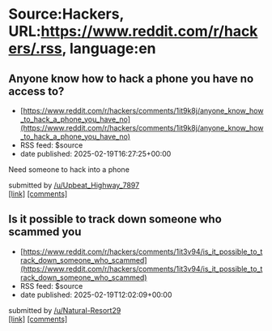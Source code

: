 # Source:Hackers, URL:https://www.reddit.com/r/hackers/.rss, language:en

## Anyone know how to hack a phone you have no access to?
 - [https://www.reddit.com/r/hackers/comments/1it9k8j/anyone_know_how_to_hack_a_phone_you_have_no](https://www.reddit.com/r/hackers/comments/1it9k8j/anyone_know_how_to_hack_a_phone_you_have_no)
 - RSS feed: $source
 - date published: 2025-02-19T16:27:25+00:00

<!-- SC_OFF --><div class="md"><p>Need someone to hack into a phone</p> </div><!-- SC_ON --> &#32; submitted by &#32; <a href="https://www.reddit.com/user/Upbeat_Highway_7897"> /u/Upbeat_Highway_7897 </a> <br/> <span><a href="https://www.reddit.com/r/hackers/comments/1it9k8j/anyone_know_how_to_hack_a_phone_you_have_no/">[link]</a></span> &#32; <span><a href="https://www.reddit.com/r/hackers/comments/1it9k8j/anyone_know_how_to_hack_a_phone_you_have_no/">[comments]</a></span>

## Is it possible to track down someone who scammed you
 - [https://www.reddit.com/r/hackers/comments/1it3v94/is_it_possible_to_track_down_someone_who_scammed](https://www.reddit.com/r/hackers/comments/1it3v94/is_it_possible_to_track_down_someone_who_scammed)
 - RSS feed: $source
 - date published: 2025-02-19T12:02:09+00:00

&#32; submitted by &#32; <a href="https://www.reddit.com/user/Natural-Resort29"> /u/Natural-Resort29 </a> <br/> <span><a href="https://www.reddit.com/r/hackers/comments/1it3v94/is_it_possible_to_track_down_someone_who_scammed/">[link]</a></span> &#32; <span><a href="https://www.reddit.com/r/hackers/comments/1it3v94/is_it_possible_to_track_down_someone_who_scammed/">[comments]</a></span>

